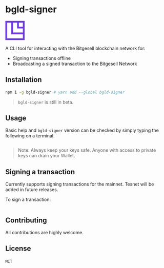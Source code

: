 # bgld-signer

<img src="doc/img/Bitgesell.png" style="height: 60px;"/>

A CLI tool for interacting with the Bitgesell blockchain network for:

- Signing transactions offline
- Broadcasting a signed transaction to the Bitgesell Network
## Installation

```sh
npm i -g bgld-signer # yarn add --global bgld-signer
```

> `bgld-signer` is still in beta.
## Usage

Basic help and `bgld-signer` version can be checked by simply typing the following on a terminal.

```sh
```

> Note: Always keep your keys safe. Anyone with access to private keys can drain your Wallet.

## Signing a transaction

Currently supports signing transactions for the mainnet. Tesnet will be added in future releases.

To sign a transaction:

```sh

```

## Contributing

All contributions are highly welcome.

## License

`MIT`
